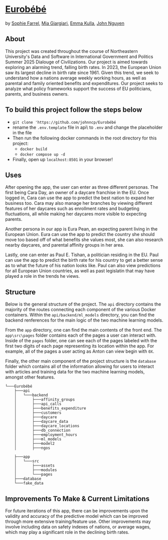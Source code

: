 # [Eurobébé](https://github.com/johnncp/25su-DoC-Project-Team-Cool25)
by [Sophie Farrel](https://github.com/sophiefarrell), [Mia Giargiari](https://github.com/miagiargiari), [Emma Kulla](https://github.com/emmakulla), [John Nguyen](https://github.com/johnncp)

## About

This project was created throughout the course of Northeastern University's Data and Software in International Government and Politics Summer 2025 Dialouge of Civilizations. Our project is aimed towards exploring an alarming trend, falling birth rates. In 2023, the European Union saw its largest decline in birth rate since 1961. Given this trend, we seek to understand how a nations average weekly working hours, as well as parental and family oriented benefits and expenditures. Our project seeks to analyze what policy frameworks support the success of EU politicians, parents, and business owners. 

## To build this project follow the steps below

- `git clone 'https://github.com/johnncp/Eurobébé`
- rename the `.env.template` file in api\ to `.env` and change the placeholder in the file
- Then run the following docker commands in the root directory for this project:
    - `docker build`
    - `docker compose up -d`
- Finally, open up `localhost:8501` in your browser!

## Uses
After opening the app, the user can enter as three different personas. The first being Cara Day, an owner of a daycare franchise in the EU. Once logged in, Cara can use the app to predict the best nation to expand her business too. Cara may also manage her branches by viewing different features of her daycares such as enrollment rates and budgeting fluctuations, all while making her daycares more visible to expecting parents.

Another persona in our app is Eura Pean, an expecting parent living in the European Union. Eura can use the app to predict the country she should move too based off of what benefits she values most, she can also research nearby daycares, and parental affinity groups in her area.

Lastly, one can enter as Paul E. Tishan, a politician residing in the EU. Paul can use the app to predict the birth rate for his country to get a better sense as to what the future of his nation looks like. Paul can also view predictions for all European Union countries, as well as past legislatin that may have played a role in the trends he views. 

## Structure
Below is the general structure of the project. The `api` directory contains the majority of the routes connecting each component of the various Docker containers. Within the  `api/backend/ml_models` directory, you can find the backend renferences for the main logic of the two machine learning models. 

From the `app` directory, one can find the main contents of the front end. The `app\src\pages` folder contains each of the pages a user can interact with. Inside of the `pages` folder, one can see each of the pages labeled with the first two digits of each page representing its location within the app. For example, all of the pages a user acting as Anton can view begin with `0X`. 

Finally, the other main component of the project structure is the `database` folder which contains all of the information allowing for users to interact with articles and training data for the two machine learning models, amongst other features.

```
└───Eurobébé
    ├───api
    │   └───backend
    │       ├───affinity_groups
    │       ├───api_calls
    │       ├───benefits_expenditure
    │       ├───customers
    │       ├───daycare
    │       ├───daycare_data
    │       ├───daycare_locations
    │       ├───db_connection
    │       ├───employment_hours
    │       ├───ml_models
    │       ├───model2
    │       ├───ngos
    
    ├───app
    │   └───src
    │       ├───assets
    │       ├───modules
    │       └───pages
    ├───database
    └───fake_data
```

## Improvements To Make & Current Limitations
For future iterations of this app, there can be improvements upon the validity and accuracy of the predictive model which can be improved through more extensive training/feature use. Other improvements may involve including data on safety indexes of nations, or average wages, which may play a significant role in the declining birth rates.
